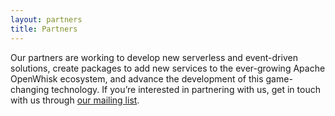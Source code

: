 ```yaml
---
layout: partners
title: Partners
---
```


Our partners are working to develop new serverless and event-driven solutions, create packages to add new services to the ever-growing Apache OpenWhisk ecosystem, and advance the development of this game-changing technology.
If you’re interested in partnering with us, get in touch with us through [our mailing list](/contact).
